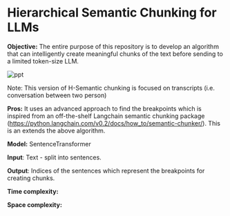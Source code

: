 # Hierarchical Semantic Chunking for LLMs <WIP>

**Objective:**
The entire purpose of this repository is to develop an algorithm that can intelligently create meaningful chunks of the text before sending to a limited token-size LLM.

![ppt](https://github.com/bankawat1/hierarchical_semantic_chunking/assets/19544675/09c26ad5-aac7-4064-bb09-b9ee0edfdf47)

Note: This version of H-Semantic chunking is focused on transcripts (i.e. conversation between two person)

**Pros:**
It uses an advanced approach to find the breakpoints which is inspired from an off-the-shelf Langchain semantic chunking package (https://python.langchain.com/v0.2/docs/how_to/semantic-chunker/).
This is an extends the above algorithm.

**Model:** SentenceTransformer

**Input**: Text -  split into sentences.


**Output**: Indices of the sentences which represent the breakpoints for creating chunks.

**Time complexity:**

**Space complexity:**





